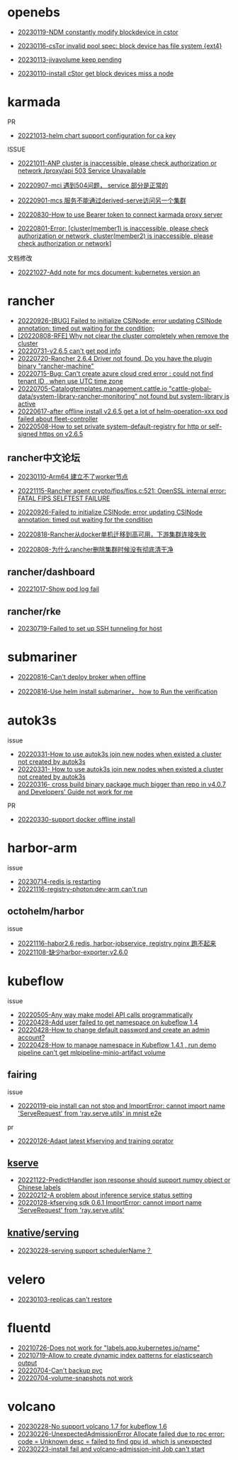 # openebs

- [20230119-NDM constantly modify blockdevice in cstor](https://github.com/openebs/node-disk-manager/issues/684)

- [20230116-csTor invalid pool spec: block device has file system {ext4}](https://github.com/openebs/openebs/issues/3605)

- [20230113-jivavolume keep pending](https://github.com/openebs/jiva/issues/366)

- [20230110-install cStor get block devices miss a node](https://github.com/openebs/openebs/issues/3599)

# karmada

PR

- [20221013-helm chart support configuration for ca key](https://github.com/karmada-io/karmada/pull/2637)

ISSUE

- [20221011-ANP cluster is inaccessible, please check authorization or network /proxy/api 503 Service Unavailable](https://github.com/karmada-io/karmada/issues/2628)
- [20220907-mci 遇到504问题， service 部分是正常的 ](https://github.com/karmada-io/karmada/issues/2479)
- [20220901-mcs 服务不能通过derived-serve访问另一个集群](https://github.com/karmada-io/karmada/issues/2460)
- [20220830-How to use Bearer token to connect karmada proxy server](https://github.com/karmada-io/karmada/issues/2448)

- [20220801-Error: [cluster(member1) is inaccessible, please check authorization or network, cluster(member2) is inaccessible, please check authorization or network]](https://github.com/karmada-io/karmada/issues/2291)

文档修改

- [20221027-Add note for mcs document: kubernetes version an](https://github.com/karmada-io/website/pull/221)





# rancher

- [20220926-[BUG] Failed to initialize CSINode: error updating CSINode annotation: timed out waiting for the condition;](https://github.com/rancher/rancher/issues/39117)
- [[20220808-RFE] Why not clear the cluster completely when remove the cluster ](https://github.com/rancher/rancher/issues/38545)
- [20220731-v2.6.5 can't get pod info](https://github.com/rancher/rancher/issues/37748)
- [20220720-Rancher 2.6.4 Driver not found, Do you have the plugin binary "rancher-machine"](https://github.com/rancher/rancher/issues/37623)
- [20220715-Bug: Can't create azure cloud cred error : could not find tenant ID , when use UTC time zone](https://github.com/rancher/rancher/issues/38294)
- [20220705-Catalogtemplates.management.cattle.io "cattle-global-data/system-library-rancher-monitoring" not found but system-library is active ](https://github.com/rancher/rancher/issues/38250)
- [20220617-after offline install v2.6.5 get a lot of helm-operation-xxx pod failed about fleet-controller](https://github.com/rancher/rancher/issues/37749)
- [20220508-How to set private system-default-registry for http or self-signed https on v2.6.5 ](https://github.com/rancher/rancher/issues/37761)

## rancher中文论坛

- [20230110-Arm64 建立不了worker节点](https://forums.rancher.cn/t/arm64-worker/1576/12)

- [20221115-Rancher agent crypto/fips/fips.c:521: OpenSSL internal error: FATAL FIPS SELFTEST FAILURE](https://forums.rancher.cn/t/rancher-agent-crypto-fips-fips-c-openssl-internal-error-fatal-fips-selftest-failure/1395/3)
- [20220926-Failed to initialize CSINode: error updating CSINode annotation: timed out waiting for the condition](https://forums.rancher.cn/t/failed-to-initialize-csinode-error-updating-csinode-annotation-timed-out-waiting-for-the-condition/1235/6)
- [20220818-Rancher从docker单机迁移到高可用，下游集群连接失败](https://forums.rancher.cn/t/rancher-docker/1081/4)
- [20220808-为什么rancher删除集群时候没有彻底清干净](https://forums.rancher.cn/t/rancher/1044/3)



## rancher/dashboard

- [20221017-Show pod log fail](https://github.com/rancher/dashboard/issues/7205)

## rancher/rke

- [20230719-Failed to set up SSH tunneling for host](https://github.com/rancher/rke/issues/3305)

# submariner

- [20220816-Can't deploy broker when offline](https://github.com/submariner-io/submariner/issues/1962)

- [20220816-Use helm install submariner， how to Run the verification](https://github.com/submariner-io/submariner/issues/1963)
# autok3s

issue

- [20220331-How to use autok3s join new nodes when existed a cluster not created by autok3s](https://github.com/cnrancher/autok3s/issues/407)
- [20220331- How to use autok3s join new nodes when existed a cluster not created by autok3s](https://github.com/cnrancher/autok3s/issues/407)
- [20220316- cross build binary package much bigger than repo in v4.0.7 and Developers' Guide not work for me](https://github.com/cnrancher/autok3s/issues/405)

PR

- [20220330-support docker offline install](https://github.com/cnrancher/autok3s/pull/423)

# harbor-arm

issue

- [20230714-redis is restarting](https://github.com/octohelm/harbor/issues/431)
- [20221116-registry-photon:dev-arm can't run](https://github.com/goharbor/harbor-arm/issues/37)



## octohelm/harbor

issue

- [20221116-habor2.6 redis, harbor-jobservice, registry nginx 跑不起来](https://github.com/octohelm/harbor/issues/370)
- [20221108-缺少harbor-exporter:v2.6.0](https://github.com/octohelm/harbor/issues/369)

# kubeflow

issue

- [20220505-Any way make model API calls programmatically](https://github.com/kubeflow/kubeflow/issues/6396)
- [20220428-Add user failed to get namespace on kubeflow 1.4](https://github.com/kubeflow/kubeflow/issues/6292) 
- [20220428-How to change default password and create an admin account?](https://github.com/kubeflow/kubeflow/issues/6291)
- [20220428-How to manage namespace in Kubeflow 1.4.1 , run demo pipeline can't get mlpipeline-minio-artifact volume](https://github.com/kubeflow/kubeflow/issues/6265)

## fairing

issue

- [20220119-pip install can not stop and ImportError: cannot import name 'ServeRequest' from 'ray.serve.utils' in mnist e2e](https://github.com/kubeflow/fairing/issues/565)

pr

- [20220126-Adapt latest kfserving and training oprator](https://github.com/kubeflow/fairing/pull/567)

## [kserve](https://github.com/kserve/kserve)

- [20221122-PredictHandler json response should support numpy object or Chinese labels](https://github.com/kserve/kserve/issues/2556)
- [20220212-A problem about inference service status setting](https://github.com/kserve/kserve/issues/2012)
- [20220128-kfserving sdk 0.6.1 ImportError: cannot import name 'ServeRequest' from 'ray.serve.utils'](https://github.com/kserve/kserve/issues/2007)

## [knative](https://github.com/knative)/**[serving](https://github.com/knative/serving)**

- [20230228-serving support schedulerName？](https://github.com/knative/serving/issues/13745) 

# velero

- [20230103-replicas can't restore](https://github.com/vmware-tanzu/velero/issues/5722) 

# fluentd

- [20210726-Does not work for "labels.app.kubernetes.io/name"](https://github.com/banzaicloud/fluent-plugin-tag-normaliser/issues/2)
- [20210719-Allow to create dynamic index patterns for elasticsearch output](https://github.com/banzaicloud/logging-operator/issues/677)
- [20220704-Can't backup pvc](https://github.com/vmware-tanzu/velero/issues/4853) 
- [20220704-volume-snapshots not work](https://github.com/vmware-tanzu/velero/issues/4852)



# volcano

- [20230228-No support volcano 1.7 for kubeflow 1.6](https://github.com/volcano-sh/volcano/issues/2708)
- [20230226-UnexpectedAdmissionError Allocate failed due to rpc error: code = Unknown desc = failed to find gpu id, which is unexpected](https://github.com/volcano-sh/volcano/issues/2701)
- [20230223-install fail and volcano-admission-init Job can't start](https://github.com/volcano-sh/volcano/issues/2699) 
